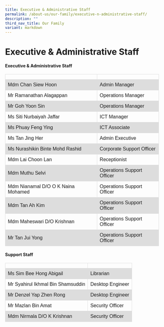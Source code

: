 ```yaml
---
title: Executive & Administrative Staff
permalink: /about-us/our-family/executive-n-administrative-staff/
description: ""
third_nav_title: Our Family
variant: markdown
---
```

<h1><strong>Executive &amp; Administrative Staff</strong></h1>

<style>
table {
  font-family: arial, sans-serif;
  border-collapse: collapse;
  width: 100%;
}

td, th {
  border: 1px solid #dddddd;
  text-align: left;
  padding: 8px;
}

tr:nth-child(even) {
  background-color: #dddddd;
}
</style>



<h4>Executive &amp; Administrative Staff</h4>

<table>
  <tbody><tr>
    <th></th>
    <th></th>
  </tr>
  <tr>
    <td>Mdm Chan Siew Hoon</td>
    <td>Admin Manager</td>
  </tr>
  <tr>
    <td>Mr Ramanathan Alagappan</td>
    <td>Operations Manager</td>
  </tr>
		  <tr>
    <td>Mr Goh Yoon Sin</td>
    <td>Operations Manager</td>
  </tr>
  <tr>
    <td>Ms Siti Nurbaiyah Jaffar</td>
    <td>ICT Manager</td>
  </tr>
  <tr>
    <td>Ms Phuay Feng Ying</td>
    <td>ICT Associate</td>
  </tr>
  <tr>
    <td>Ms Tan Jing Her</td>
    <td>Admin Executive</td>
  </tr>
  <tr>
    <td>Ms Nurashikin Binte Mohd Rashid</td>
    <td>Corporate Support Officer</td>
  </tr>
	<tr>
    <td>Mdm Lai Choon Lan</td>
    <td>Receptionist</td>
  </tr>
	<tr>
    <td>Mdm Muthu Selvi</td>
    <td>Operations Support Officer</td>
  </tr>
	<tr>
    <td>Mdm Nianamal D/O O K Naina Mohamed</td>
    <td>Operations Support Officer</td>
  </tr>
	<tr>
    <td>Mdm Tan Ah Kim</td>
    <td>Operations Support Officer</td>
  </tr>
	<tr>
    <td>Mdm Maheswari D/O Krishnan</td>
    <td>Operations Support Officer</td>
  </tr>
	<tr>
    <td>Mr Tan Jui Yong</td>
    <td>Operations Support Officer</td>
  </tr>
	</tbody></table>

<h4>Support Staff</h4>
	
<table>
  <tbody><tr>
    <th></th>
    <th></th>
  </tr>
  <tr>
    <td>Ms Sim Bee Hong Abigail</td>
    <td>Librarian</td>
  </tr>
  <tr>
    <td>Mr Syahirul Ikhmal Bin Shamsuddin</td>
    <td>Desktop Engineer</td>
  </tr>
  <tr>
    <td>Mr Denzel Yap Zhen Rong </td>
    <td>Desktop Engineer</td>
  </tr>
  <tr>
    <td>Mr Mazlan Bin Amat</td>
    <td>Security Officer</td>
  </tr>
  <tr>
    <td>Mdm Nirmala D/O K Krishnan</td>
    <td>Security Officer</td>
  </tr>
 	</tbody></table>